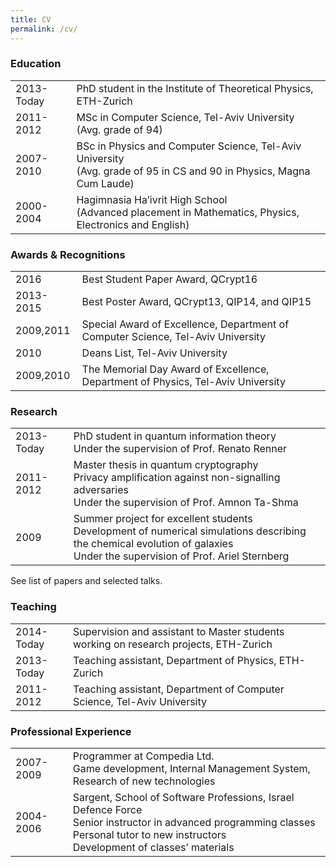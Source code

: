 ```yaml
---
title: CV
permalink: /cv/
---
```


### Education 


<table>
<tr>
<td>2013-Today</td>
<td>PhD student in the Institute of Theoretical Physics, ETH-Zurich</td>
</tr>
<tr>
<td>2011-2012</td>
<td>MSc in Computer Science, Tel-Aviv University <br/> (Avg. grade of 94)</td>
</tr>
<tr>
<td>2007-2010</td>
<td>BSc in Physics and Computer Science, Tel-Aviv University <br/> (Avg. grade of 95 in CS and 90 in Physics, Magna Cum Laude) </td>
</tr>
<tr>
<td>2000-2004</td>
<td>Hagimnasia Ha’ivrit High School <br/> (Advanced placement in Mathematics, Physics, Electronics and English) </td>
</tr>
</table>



### Awards & Recognitions
<table>
<tr>
<td>2016</td>
<td>Best Student Paper Award, QCrypt16</td>
</tr>
<tr>
<td>2013-2015</td>
<td>Best Poster Award, QCrypt13, QIP14, and QIP15</td>
</tr>
<tr>
<td>2009,2011</td>
<td>Special Award of Excellence, Department of Computer Science, Tel-Aviv University </td>
</tr>
<tr>
<td>2010</td>
<td>Deans List, Tel-Aviv University </td>
</tr>
<tr>
<td>2009,2010</td>
<td>The Memorial Day Award of Excellence, Department of Physics, Tel-Aviv University </td>
</tr>
</table>

### Research 

<table>
<tr>
<td>2013-Today</td>
<td>PhD student in quantum information theory <br/> Under the supervision of Prof. Renato Renner</td>
</tr>
<tr>
<td>2011-2012</td>
<td>Master thesis in quantum cryptography <br/>Privacy amplification against non-signalling adversaries <br/> Under the supervision of Prof. Amnon Ta-Shma</td>
</tr>
<tr>
<td>2009</td>
<td>Summer project for excellent students  <br/> Development of numerical simulations describing the chemical evolution of galaxies <br/> Under the supervision of Prof. Ariel Sternberg </td>
</tr>
</table>

See list of papers and selected talks.

### Teaching

<table>
<tr>
<td>2014-Today</td>
<td>Supervision and assistant to Master students working on research projects, ETH-Zurich</td>
</tr>
<tr>
<td>2013-Today</td>
<td>Teaching assistant, Department of Physics, ETH-Zurich</td>
</tr>
<tr>
<td>2011-2012</td>
<td>Teaching assistant, Department of Computer Science, Tel-Aviv University </td>
</tr>
</table>



### Professional Experience

<table>
<tr>
<td>2007-2009</td>
<td>Programmer at Compedia Ltd. <br/> Game development, Internal Management System, Research of new technologies</td>
</tr>
<tr>
<td>2004-2006</td>
<td>Sargent, School of Software Professions, Israel Defence Force<br/>Senior instructor in advanced programming classes<br/>Personal tutor to new instructors<br/>Development of classes’ materials</td>
</tr>
</table>
